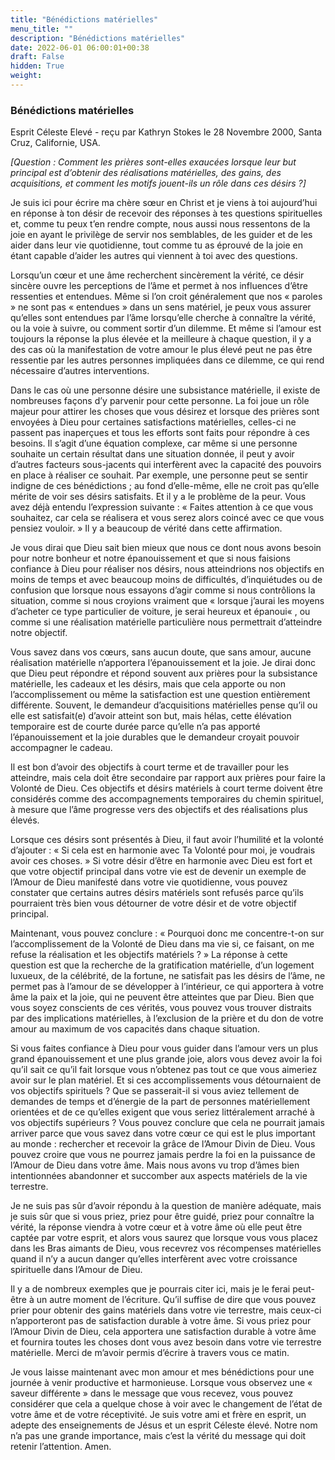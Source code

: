 ```yaml
---
title: "Bénédictions matérielles"
menu_title: ""
description: "Bénédictions matérielles"
date: 2022-06-01 06:00:01+00:38
draft: False
hidden: True
weight:
---
```

### Bénédictions matérielles

Esprit Céleste Elevé - reçu par Kathryn Stokes le 28 Novembre 2000, Santa Cruz, Californie, USA.

*[Question : Comment les prières sont-elles exaucées lorsque leur but principal est d’obtenir des réalisations matérielles, des gains, des acquisitions, et comment les motifs jouent-ils un rôle dans ces désirs ?]*

Je suis ici pour écrire ma chère sœur en Christ et je viens à toi aujourd’hui en réponse à ton désir de recevoir des réponses à tes questions spirituelles et, comme tu peux t’en rendre compte, nous aussi nous ressentons de la joie en ayant le privilège de servir nos semblables, de les guider et de les aider dans leur vie quotidienne, tout comme tu as éprouvé de la joie en étant capable d’aider les autres qui viennent à toi avec des questions.

Lorsqu’un cœur et une âme recherchent sincèrement la vérité, ce désir sincère ouvre les perceptions de l’âme et permet à nos influences d’être ressenties et entendues. Même si l’on croit généralement que nos « paroles » ne sont pas « entendues » dans un sens matériel, je peux vous assurer qu’elles sont entendues par l’âme lorsqu’elle cherche à connaître la vérité, ou la voie à suivre, ou comment sortir d’un dilemme. Et même si l’amour est toujours la réponse la plus élevée et la meilleure à chaque question, il y a des cas où la manifestation de votre amour le plus élevé peut ne pas être ressentie par les autres personnes impliquées dans ce dilemme, ce qui rend nécessaire d’autres interventions.

Dans le cas où une personne désire une subsistance matérielle, il existe de nombreuses façons d’y parvenir pour cette personne. La foi joue un rôle majeur pour attirer les choses que vous désirez et lorsque des prières sont envoyées à Dieu pour certaines satisfactions matérielles, celles-ci ne passent pas inaperçues et tous les efforts sont faits pour répondre à ces besoins.
Il s’agit d’une équation complexe, car même si une personne souhaite un certain résultat dans une situation donnée, il peut y avoir d’autres facteurs sous-jacents qui interfèrent avec la capacité des pouvoirs en place à réaliser ce souhait. Par exemple, une personne peut se sentir indigne de ces bénédictions ; au fond d’elle-même, elle ne croit pas qu’elle mérite de voir ses désirs satisfaits. Et il y a le problème de la peur. Vous avez déjà entendu l’expression suivante : « Faites attention à ce que vous souhaitez, car cela se réalisera et vous serez alors coincé avec ce que vous pensiez vouloir. » Il y a beaucoup de vérité dans cette affirmation.

Je vous dirai que Dieu sait bien mieux que nous ce dont nous avons besoin pour notre bonheur et notre épanouissement et que si nous faisions confiance à Dieu pour réaliser nos désirs, nous atteindrions nos objectifs en moins de temps et avec beaucoup moins de difficultés, d’inquiétudes ou de confusion que lorsque nous essayons d’agir comme si nous contrôlions la situation, comme si nous croyions vraiment que « lorsque j’aurai les moyens d’acheter ce type particulier de voiture, je serai heureux et épanoui« , ou comme si une réalisation matérielle particulière nous permettrait d’atteindre notre objectif.

Vous savez dans vos cœurs, sans aucun doute, que sans amour, aucune réalisation matérielle n’apportera l’épanouissement et la joie. Je dirai donc que Dieu peut répondre et répond souvent aux prières pour la subsistance matérielle, les cadeaux et les désirs, mais que cela apporte ou non l’accomplissement ou même la satisfaction est une question entièrement différente. Souvent, le demandeur d’acquisitions matérielles pense qu’il ou elle est satisfait(e) d’avoir atteint son but, mais hélas, cette élévation temporaire est de courte durée parce qu’elle n’a pas apporté l’épanouissement et la joie durables que le demandeur croyait pouvoir accompagner le cadeau.

Il est bon d’avoir des objectifs à court terme et de travailler pour les atteindre, mais cela doit être secondaire par rapport aux prières pour faire la Volonté de Dieu. Ces objectifs et désirs matériels à court terme doivent être considérés comme des accompagnements temporaires du chemin spirituel, à mesure que l’âme progresse vers des objectifs et des réalisations plus élevés.

Lorsque ces désirs sont présentés à Dieu, il faut avoir l’humilité et la volonté d’ajouter : « Si cela est en harmonie avec Ta Volonté pour moi, je voudrais avoir ces choses. » Si votre désir d’être en harmonie avec Dieu est fort et que votre objectif principal dans votre vie est de devenir un exemple de l’Amour de Dieu manifesté dans votre vie quotidienne, vous pouvez constater que certains autres désirs matériels sont refusés parce qu’ils pourraient très bien vous détourner de votre désir et de votre objectif principal.

Maintenant, vous pouvez conclure : « Pourquoi donc me concentre-t-on sur l’accomplissement de la Volonté de Dieu dans ma vie si, ce faisant, on me refuse la réalisation et les objectifs matériels ? » La réponse à cette question est que la recherche de la gratification matérielle, d’un logement luxueux, de la célébrité, de la fortune, ne satisfait pas les désirs de l’âme, ne permet pas à l’amour de se développer à l’intérieur, ce qui apportera à votre âme la paix et la joie, qui ne peuvent être atteintes que par Dieu. Bien que vous soyez conscients de ces vérités, vous pouvez vous trouver distraits par des implications matérielles, à l’exclusion de la prière et du don de votre amour au maximum de vos capacités dans chaque situation.

Si vous faites confiance à Dieu pour vous guider dans l’amour vers un plus grand épanouissement et une plus grande joie, alors vous devez avoir la foi qu’il sait ce qu’il fait lorsque vous n’obtenez pas tout ce que vous aimeriez avoir sur le plan matériel. Et si ces accomplissements vous détournaient de vos objectifs spirituels ? Que se passerait-il si vous aviez tellement de demandes de temps et d’énergie de la part de personnes matériellement orientées et de ce qu’elles exigent que vous seriez littéralement arraché à vos objectifs supérieurs ? Vous pouvez conclure que cela ne pourrait jamais arriver parce que vous savez dans votre cœur ce qui est le plus important au monde : rechercher et recevoir la grâce de l’Amour Divin de Dieu. Vous pouvez croire que vous ne pourrez jamais perdre la foi en la puissance de l’Amour de Dieu dans votre âme. Mais nous avons vu trop d’âmes bien intentionnées abandonner et succomber aux aspects matériels de la vie terrestre.

Je ne suis pas sûr d’avoir répondu à la question de manière adéquate, mais je suis sûr que si vous priez, priez pour être guidé, priez pour connaître la vérité, la réponse viendra à votre cœur et à votre âme où elle peut être captée par votre esprit, et alors vous saurez que lorsque vous vous placez dans les Bras aimants de Dieu, vous recevrez vos récompenses matérielles quand il n’y a aucun danger qu’elles interfèrent avec votre croissance spirituelle dans l’Amour de Dieu.

Il y a de nombreux exemples que je pourrais citer ici, mais je le ferai peut-être à un autre moment de l’écriture. Qu’il suffise de dire que vous pouvez prier pour obtenir des gains matériels dans votre vie terrestre, mais ceux-ci n’apporteront pas de satisfaction durable à votre âme. Si vous priez pour l’Amour Divin de Dieu, cela apportera une satisfaction durable à votre âme et fournira toutes les choses dont vous avez besoin dans votre vie terrestre matérielle. Merci de m’avoir permis d’écrire à travers vous ce matin.

Je vous laisse maintenant avec mon amour et mes bénédictions pour une journée à venir productive et harmonieuse. Lorsque vous observez une « saveur différente » dans le message que vous recevez, vous pouvez considérer que cela a quelque chose à voir avec le changement de l’état de votre âme et de votre réceptivité. Je suis votre ami et frère en esprit, un adepte des enseignements de Jésus et un esprit Céleste élevé. Notre nom n’a pas une grande importance, mais c’est la vérité du message qui doit retenir l’attention. Amen.